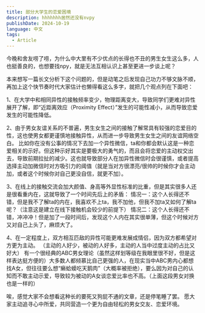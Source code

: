 ```yaml
---
title: 部分大学生的恋爱困境
description: hhhhhhh居然还没有nvpy
publishDate: 2024-10-19
language: 中文
tags:
  - Article
---
```

今晚和舍友唠了唠，为什么中大里有不少优点的长得也不丑的男生女生这么多，人也挺善良的，也想要找npy，就是无法互相认识上甚至更进一步谈上呢？

本来想写一篇长文分析下这个问题的，但是动笔之后发现自己功力不够文脉不顺，再加上这个快节奏时代大家估计也懒得看这么多字，就把几个观点列在下面吧：

1、在大学中和相同异性的接触频率变少，物理距离变大，导致同学们更难对异性展开了解，即“近距离效应（Proximity Effect）”发生的可能性减小，从而导致恋爱发生的可能性降低。

<span style="font-family:.PingFangSC-Regular;">2、由于男女友谊关系的不普遍，男生女生之间的接触了解常具有较强的恋爱目的性，这也使男女都更谨慎地接触异性，从而进一步导致男生女生之间的友谊网络空白。</span>
<span style="font-family:.PingFangSC-Regular;">比如你在没有公事的情况下去加一个异性微信，ta和你都会默认这是一种恋爱相关的示好。但这种示好其实是要极大的勇气的，而且会将恋爱的主动权交出去，导致前期拉扯的减少。这也就导致部分人在加异性微信时会很谨慎，或者提高选择主动加微信时对方吸引力的阈值（就是当对方很漂亮/很帅的时候你才会主动加，或者这个时候你对自己更没自信，就更不加）。</span>

<span style="font-family:.PingFangSC-Regular;">3、在线上的接触交流会加大颜值、身高等外显性标准的比重，但是其实很多人还是很看重内在，这就导致了一个时间先后上的矛盾：</span>
<span style="font-family:.PingFangSC-Regular;">情况一：这个人长得还不错，但是我不了解ta的内在，我喜欢不上ta，我不加他，但我不加ta又如何了解ta呢？（注意这是建立在线下接触机会较少的前提下）</span>
<span style="font-family:.PingFangSC-Regular;">情况二：这个人长得还不错，冲冲冲！但是加了一段时间后，发现这个人内在其实很单薄，但这个时候对方又对自己上头了，麻烦大了。</span>

4、在一定程度上，双方相互匹敌的异性可能更难发展成情侣，因为双方都希望对方更为主动。
（主动的人好少，被动的人好多，主动的人当中过度主动的占比又好大）
有一个很经典的ABC男女理论（虽然这样划等级在我眼里很不好，但是这样表达挺方便的）大多数人都倾慕比自己更强的人，在现实当中ABC男内心都想找A女，但往往要么想“癞蛤蟆吃天鹅肉”（大概率被拒绝），要么因为对自己的认知而不敢主动示爱，导致较为被动的A女谈恋爱比率也不高。（上面这段男女对换也是一样的）

唉，感觉大家不会想看这种长的要死又狗屁不通的文章，还是停笔睡了罢。
愿大家主动追寻心中所爱，共同营造一个更为自由轻松的男女交友、恋爱环境。